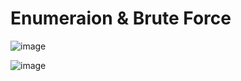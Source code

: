 <h1>Enumeraion & Brute Force</h1>

![image](https://github.com/user-attachments/assets/2c9a4489-be45-4806-a14a-7742225c089f)

![image](https://github.com/user-attachments/assets/045ad0dd-281c-45ad-b754-be5ea9aea78c)
